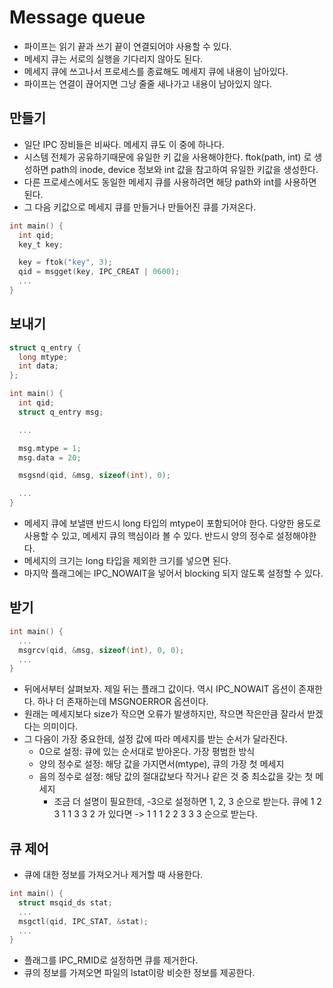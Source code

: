 # Message queue
- 파이프는 읽기 끝과 쓰기 끝이 연결되어야 사용할 수 있다.
- 메세지 큐는 서로의 실행을 기다리지 않아도 된다.
- 메세지 큐에 쓰고나서 프로세스를 종료해도 메세지 큐에 내용이 남아있다.
- 파이프는 연결이 끊어지면 그냥 줄줄 새나가고 내용이 남아있지 않다.
## 만들기
- 일단 IPC 장비들은 비싸다. 메세지 큐도 이 중에 하나다.
- 시스템 전체가 공유하기때문에 유일한 키 값을 사용해야한다. ftok(path, int) 로 생성하면 path의 inode, device 정보와 int 값을 참고하여 유일한 키값을 생성한다.
- 다른 프로세스에서도 동일한 메세지 큐를 사용하려면 해당 path와 int를 사용하면 된다.  
- 그 다음 키값으로 메세지 큐를 만들거나 만들어진 큐를 가져온다.
```C
int main() {
  int qid;
  key_t key;

  key = ftok("key", 3);
  qid = msgget(key, IPC_CREAT | 0600);
  ...
}
```
## 보내기
```C
struct q_entry {
  long mtype;
  int data;
};

int main() {
  int qid;
  struct q_entry msg;

  ...

  msg.mtype = 1;
  msg.data = 20;

  msgsnd(qid, &msg, sizeof(int), 0);

  ...
}
```
- 메세지 큐에 보낼땐 반드시 long 타입의 mtype이 포함되어야 한다. 다양한 용도로 사용할 수 있고, 메세지 큐의 핵심이라 볼 수 있다. 반드시 양의 정수로 설정해야한다.
- 메세지의 크기는 long 타입을 제외한 크기를 넣으면 된다.
- 마지막 플래그에는 IPC_NOWAIT을 넣어서 blocking 되지 않도록 설정할 수 있다.
## 받기
```C
int main() {
  ...
  msgrcv(qid, &msg, sizeof(int), 0, 0);
  ...
}
```
- 뒤에서부터 살펴보자. 제일 뒤는 플래그 값이다. 역시 IPC_NOWAIT 옵션이 존재한다. 하나 더 존재하는데 MSGNOERROR 옵션이다.
- 원래는 메세지보다 size가 작으면 오류가 발생하지만, 작으면 작은만큼 잘라서 받겠다는 의미이다.
- 그 다음이 가장 중요한데, 설정 값에 따라 메세지를 받는 순서가 달라진다.
  - 0으로 설정: 큐에 있는 순서대로 받아온다. 가장 평범한 방식
  - 양의 정수로 설정: 해당 값을 가지면서(mtype), 큐의 가장 첫 메세지
  - 음의 정수로 설정: 해당 값의 절대값보다 작거나 같은 것 중 최소값을 갖는 첫 메세지
    - 조금 더 설명이 필요한데, -3으로 설정하면 1, 2, 3 순으로 받는다.
      큐에 1 2 3 1 1 3 3 2 가 있다면 -> 1 1 1 2 2 3 3 3 순으로 받는다.
## 큐 제어
- 큐에 대한 정보를 가져오거나 제거할 때 사용한다.
```C
int main() {
  struct msqid_ds stat;
  ...
  msgctl(qid, IPC_STAT, &stat);
  ...
}
```
- 플래그를 IPC_RMID로 설정하면 큐를 제거한다.
- 큐의 정보를 가져오면 파일의 lstat이랑 비슷한 정보를 제공한다.
